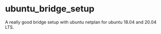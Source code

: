 # ubuntu_bridge_setup
A really good bridge setup with ubuntu netplan for ubuntu 18.04 and 20.04 LTS. 
